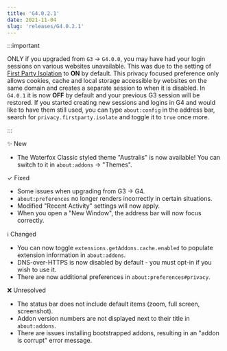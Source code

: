 ```yaml
---
title: 'G4.0.2.1'
date: 2021-11-04
slug: 'releases/G4.0.2.1'
---
```


:::important

ONLY if you upgraded from `G3` → `G4.0.0`, you may have had your login sessions on various websites unavailable. This was due to the setting of [First Party Isolation](https://www.ghacks.net/2017/11/22/how-to-enable-first-party-isolation-in-firefox/) to **ON** by default. This privacy focused preference only allows cookies, cache and local storage accessible by websites on the same domain and creates a separate session to when it is disabled. In `G4.0.1` it is now **OFF** by default and your previous G3 session will be restored. If you started creating new sessions and logins in G4 and would like to have them still used, you can type `about:config` in the address bar, search for `privacy.firstparty.isolate` and toggle it to `true` once more.

:::

✨ New

- The Waterfox Classic styled theme "Australis" is now available! You can switch to it in `about:addons` → "Themes".

✓ Fixed

- Some issues when upgrading from G3 -> G4.
- `about:preferences` no longer renders incorrectly in certain situations.
- Modified "Recent Activity" settings will now apply.
- When you open a "New Window", the address bar will now focus correctly.

ℹ️ Changed

- You can now toggle `extensions.getAddons.cache.enabled` to populate extension information in `about:addons`.
- DNS-over-HTTPS is now disabled by default - you must opt-in if you wish to use it.
- There are now additional preferences in `about:preferences#privacy`.

❌ Unresolved

- The status bar does not include default items (zoom, full screen, screenshot).
- Addon version numbers are not displayed next to their title in `about:addons`.
- There are issues installing bootstrapped addons, resulting in an "addon is corrupt" error message.
